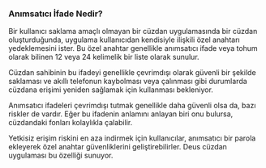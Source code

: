 ### Anımsatıcı İfade Nedir?

Bir kullanıcı saklama amaçlı olmayan bir cüzdan uygulamasında bir cüzdan oluşturduğunda, uygulama kullanıcıdan kendisiyle ilişkili özel anahtarı yedeklemesini ister. Bu özel anahtar genellikle anımsatıcı ifade veya tohum olarak bilinen 12 veya 24 kelimelik bir liste olarak sunulur.

Cüzdan sahibinin bu ifadeyi genellikle çevrimdışı olarak güvenli bir şekilde saklaması ve akıllı telefonun kaybolması veya çalınması gibi durumlarda cüzdana erişimi yeniden sağlamak için kullanması bekleniyor.

Anımsatıcı ifadeleri çevrimdışı tutmak genellikle daha güvenli olsa da, bazı riskler de vardır. Eğer bu ifadenin anlamını anlayan biri onu bulursa, cüzdandaki fonları kolaylıkla çalabilir.

Yetkisiz erişim riskini en aza indirmek için kullanıcılar, anımsatıcı bir parola ekleyerek özel anahtar güvenliklerini geliştirebilirler. Deus cüzdan uygulaması bu özelliği sunuyor.